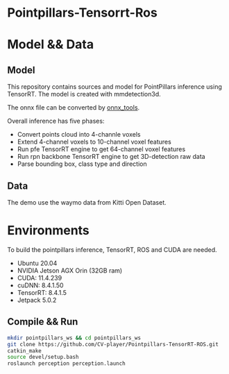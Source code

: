 # Pointpillars-Tensorrt-Ros
# Model && Data
## Model
This repository contains sources and model for PointPillars inference using TensorRT. The model is created with mmdetection3d.

The onnx file can be converted by [onnx_tools](https://github.com/CV-player/mmdetection3d/tree/master/tools/onnx_tools/pointpillars).

Overall inference has five phases:

 - Convert points cloud into 4-channle voxels
 - Extend 4-channel voxels to 10-channel voxel features
 - Run pfe TensorRT engine to get 64-channel voxel features
 - Run rpn backbone TensorRT engine to get 3D-detection raw data
 - Parse bounding box, class type and direction

## Data
The demo use the waymo data from Kitti Open Dataset. 

# Environments

To build the pointpillars inference, TensorRT, ROS and CUDA are needed.
 - Ubuntu 20.04
 - NVIDIA Jetson AGX Orin (32GB ram)
 - CUDA: 11.4.239
 - cuDNN: 8.4.1.50
 - TensorRT: 8.4.1.5
 - Jetpack 5.0.2
## Compile && Run

```bash
mkdir pointpillars_ws && cd pointpillars_ws
git clone https://github.com/CV-player/Pointpillars-TensorRT-ROS.git
catkin_make
source devel/setup.bash
roslaunch perception perception.launch
```

